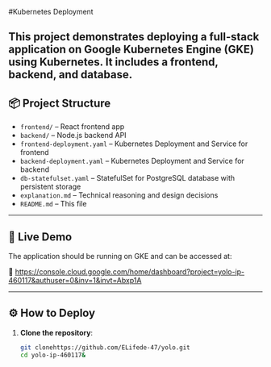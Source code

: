 #Kubernetes Deployment

This project demonstrates deploying a full-stack application on Google Kubernetes Engine (GKE) using Kubernetes. It includes a frontend, backend, and database.
---

## 📦 Project Structure

- `frontend/` – React frontend app
- `backend/` – Node.js backend API
- `frontend-deployment.yaml` – Kubernetes Deployment and Service for frontend
- `backend-deployment.yaml` – Kubernetes Deployment and Service for backend
- `db-statefulset.yaml` – StatefulSet for PostgreSQL database with persistent storage
- `explanation.md` – Technical reasoning and design decisions
- `README.md` – This file

---

## 🚀 Live Demo

The application should be running on GKE and can be accessed at:

🔗 https://console.cloud.google.com/home/dashboard?project=yolo-ip-460117&authuser=0&inv=1&invt=Abxp1A

---

## ⚙️ How to Deploy

1. **Clone the repository**:
   ```bash
   git clonehttps://github.com/ELifede-47/yolo.git
   cd yolo-ip-460117&
